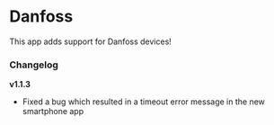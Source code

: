 # Danfoss

This app adds support for Danfoss devices!

### Changelog
**v1.1.3**
- Fixed a bug which resulted in a timeout error message in the new smartphone app